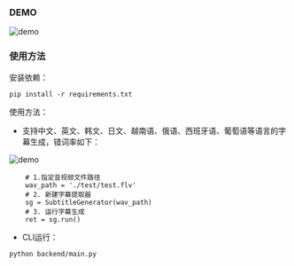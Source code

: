 ### DEMO

<img src="https://github.com/YaoFANGUK/video-subtitle-generator/blob/main/design/demo.gif?raw=true" alt="demo">

### 使用方法

安装依赖：
```shell
pip install -r requirements.txt
```

使用方法：

- 支持中文、英文、韩文、日文、越南语、俄语、西班牙语、葡萄语等语言的字幕生成，错词率如下：

<img src="https://github.com/YaoFANGUK/video-subtitle-generator/blob/main/design/language-breakdown.svg?raw=true" alt="demo">


```shell
    # 1.指定音视频文件路径
    wav_path = './test/test.flv'
    # 2. 新建字幕提取器
    sg = SubtitleGenerator(wav_path)
    # 3. 运行字幕生成
    ret = sg.run()
```
- CLI运行：
```SHELL
python backend/main.py
```
